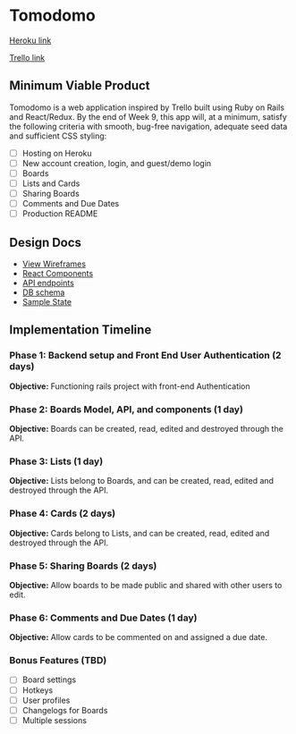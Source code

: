 # Tomodomo

[Heroku link][heroku]

[Trello link][trello]

[heroku]: http://www.herokuapp.com
[trello]: https://trello.com/b/pw2XI5p3/tomodomo

## Minimum Viable Product

Tomodomo is a web application inspired by Trello built using Ruby on Rails
and React/Redux.  By the end of Week 9, this app will, at a minimum, satisfy the
following criteria with smooth, bug-free navigation, adequate seed data and
sufficient CSS styling:

- [ ] Hosting on Heroku
- [ ] New account creation, login, and guest/demo login
- [ ] Boards
- [ ] Lists and Cards
- [ ] Sharing Boards
- [ ] Comments and Due Dates
- [ ] Production README

## Design Docs
* [View Wireframes][wireframes]
* [React Components][components]
* [API endpoints][api-endpoints]
* [DB schema][schema]
* [Sample State][sample-state]

[wireframes]: wireframes
[components]: component-hierarchy.md
[sample-state]: sample-state.md
[api-endpoints]: api-endpoints.md
[schema]: schema.md

## Implementation Timeline

### Phase 1: Backend setup and Front End User Authentication (2 days)

**Objective:** Functioning rails project with front-end Authentication

### Phase 2: Boards Model, API, and components (1 day)

**Objective:** Boards can be created, read, edited and destroyed through
the API.

### Phase 3: Lists (1 day)

**Objective:** Lists belong to Boards, and can be created, read, edited and destroyed through
the API.

### Phase 4: Cards (2 days)

**Objective:** Cards belong to Lists, and can be created, read, edited and destroyed through the API.

### Phase 5: Sharing Boards (2 days)

**Objective:** Allow boards to be made public and shared with other users to edit.

### Phase 6: Comments and Due Dates (1 day)

**Objective:** Allow cards to be commented on and assigned a due date.

### Bonus Features (TBD)
- [ ] Board settings
- [ ] Hotkeys
- [ ] User profiles
- [ ] Changelogs for Boards
- [ ] Multiple sessions
